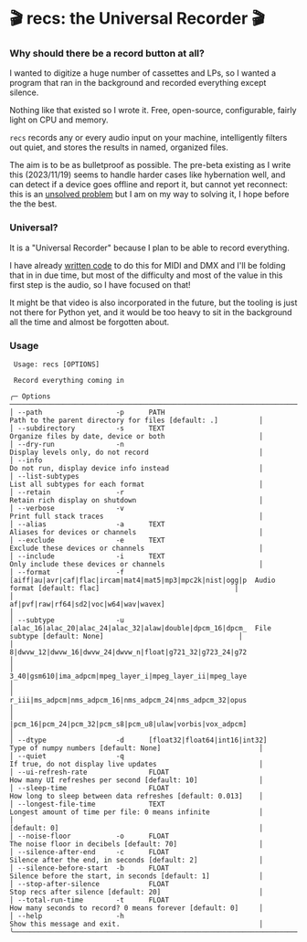 #  🎬 recs: the Universal Recorder 🎬

### Why should there be a record button at all?

I wanted to digitize a huge number of cassettes and LPs, so I wanted a program
that ran in the background and recorded everything except silence.

Nothing like that existed so I wrote it.  Free, open-source, configurable,
fairly light on CPU and memory.

`recs` records any or every audio input on your machine, intelligently filters
out quiet, and stores the results in named, organized files.

The aim is to be as bulletproof as possible. The pre-beta existing as I write this
(2023/11/19) seems to handle harder cases like hybernation well, and can
detect if a  device goes offline and report it, but cannot yet reconnect: this is an
[unsolved problem](https://github.com/spatialaudio/python-sounddevice/issues/382)
but I am on my way to solving it, I hope before the the best.

### Universal?

It is a "Universal Recorder" because I plan to be able to record everything.

I have already [written code](https://github.com/rec/litoid) to do this for
MIDI and DMX and I'll be folding that in in due time, but most of the difficulty
and most of the value in this first step is the audio, so I have focused on that!

It might be that video is also incorporated in the future, but the tooling is just
not there for Python yet, and it would be too heavy to sit in the background all
the time and almost be forgotten about.

### Usage

```
 Usage: recs [OPTIONS]

 Record everything coming in

╭─ Options ────────────────────────────────────────────────────────────────────────────────────────────────────────────────────────────────────────────────╮
│ --path                  -p      PATH                                                        Path to the parent directory for files [default: .]          │
│ --subdirectory          -s      TEXT                                                        Organize files by date, device or both                       │
│ --dry-run               -n                                                                  Display levels only, do not record                           │
│ --info                                                                                      Do not run, display device info instead                      │
│ --list-subtypes                                                                             List all subtypes for each format                            │
│ --retain                -r                                                                  Retain rich display on shutdown                              │
│ --verbose               -v                                                                  Print full stack traces                                      │
│ --alias                 -a      TEXT                                                        Aliases for devices or channels                              │
│ --exclude               -e      TEXT                                                        Exclude these devices or channels                            │
│ --include               -i      TEXT                                                        Only include these devices or channels                       │
│ --format                -f      [aiff|au|avr|caf|flac|ircam|mat4|mat5|mp3|mpc2k|nist|ogg|p  Audio format [default: flac]                                 │
│                                 af|pvf|raw|rf64|sd2|voc|w64|wav|wavex]                                                                                   │
│ --subtype               -u      [alac_16|alac_20|alac_24|alac_32|alaw|double|dpcm_16|dpcm_  File subtype [default: None]                                 │
│                                 8|dwvw_12|dwvw_16|dwvw_24|dwvw_n|float|g721_32|g723_24|g72                                                               │
│                                 3_40|gsm610|ima_adpcm|mpeg_layer_i|mpeg_layer_ii|mpeg_laye                                                               │
│                                 r_iii|ms_adpcm|nms_adpcm_16|nms_adpcm_24|nms_adpcm_32|opus                                                               │
│                                 |pcm_16|pcm_24|pcm_32|pcm_s8|pcm_u8|ulaw|vorbis|vox_adpcm]                                                               │
│ --dtype                 -d      [float32|float64|int16|int32]                               Type of numpy numbers [default: None]                        │
│ --quiet                 -q                                                                  If true, do not display live updates                         │
│ --ui-refresh-rate               FLOAT                                                       How many UI refreshes per second [default: 10]               │
│ --sleep-time                    FLOAT                                                       How long to sleep between data refreshes [default: 0.013]    │
│ --longest-file-time             TEXT                                                        Longest amount of time per file: 0 means infinite            │
│                                                                                             [default: 0]                                                 │
│ --noise-floor           -o      FLOAT                                                       The noise floor in decibels [default: 70]                    │
│ --silence-after-end     -c      FLOAT                                                       Silence after the end, in seconds [default: 2]               │
│ --silence-before-start  -b      FLOAT                                                       Silence before the start, in seconds [default: 1]            │
│ --stop-after-silence            FLOAT                                                       Stop recs after silence [default: 20]                        │
│ --total-run-time        -t      FLOAT                                                       How many seconds to record? 0 means forever [default: 0]     │
│ --help                  -h                                                                  Show this message and exit.                                  │
╰──────────────────────────────────────────────────────────────────────────────────────────────────────────────────────────────────────────────────────────╯
```
